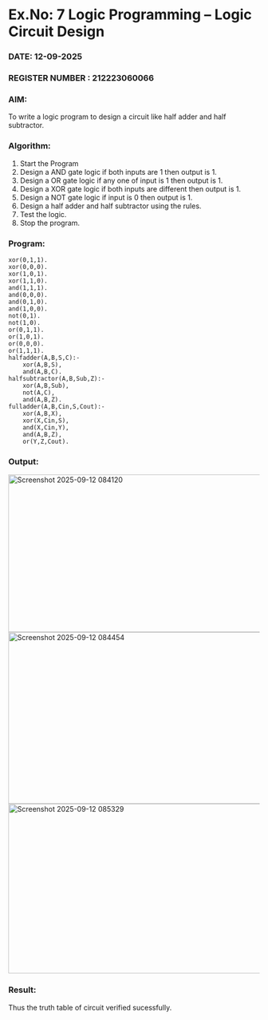# Ex.No: 7  Logic Programming –  Logic Circuit Design
### DATE: 12-09-2025                                                                           
### REGISTER NUMBER : 212223060066
### AIM: 
To write a logic program to design a circuit like half adder and half subtractor.
###  Algorithm:
1. Start the Program
2. Design a AND gate logic if both inputs are 1 then output is 1.
3. Design a OR gate logic if any one of input is 1 then output is 1.
4. Design a XOR gate logic if both inputs are different then output is 1.
5. Design a NOT gate logic if input is 0 then output is 1.
6. Design a half adder and half subtractor using the rules.
7. Test the logic.
8. Stop the program.

### Program:
```
xor(0,1,1).
xor(0,0,0).
xor(1,0,1).
xor(1,1,0).
and(1,1,1).
and(0,0,0).
and(0,1,0).
and(1,0,0).
not(0,1).
not(1,0).
or(0,1,1).
or(1,0,1).
or(0,0,0).
or(1,1,1).
halfadder(A,B,S,C):-
    xor(A,B,S),
    and(A,B,C).
halfsubtractor(A,B,Sub,Z):-
    xor(A,B,Sub),
    not(A,C),
    and(A,B,Z).
fulladder(A,B,Cin,S,Cout):-
    xor(A,B,X),
    xor(X,Cin,S),
    and(X,Cin,Y),
    and(A,B,Z),
    or(Y,Z,Cout).
```


### Output:
<img width="947" height="316" alt="Screenshot 2025-09-12 084120" src="https://github.com/user-attachments/assets/da10d3ac-ccd3-4c0e-ac0f-e94899a4f4e4" />
<img width="952" height="344" alt="Screenshot 2025-09-12 084454" src="https://github.com/user-attachments/assets/5d1c5747-2f41-4bf2-92f6-d48fcbfc6cc9" />
<img width="946" height="340" alt="Screenshot 2025-09-12 085329" src="https://github.com/user-attachments/assets/f93c678d-d42d-4ec7-afc9-2c98143d14e9" />





### Result:
Thus the truth table of circuit verified sucessfully.
